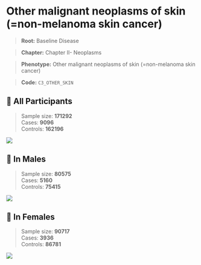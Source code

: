 # Other malignant neoplasms of skin (=non-melanoma skin cancer)

> **Root:** Baseline Disease  

> **Chapter:** Chapter II- Neoplasms  

> **Phenotype:** Other malignant neoplasms of skin (=non-melanoma skin cancer)  

> **Code:** `C3_OTHER_SKIN`

## 🧪 All Participants  
> Sample size: **171292**  
> Cases: **9096**  
> Controls: **162196**
<img src="/Disease/Figures/ALL/Incidence/C3_OTHER_SKIN.png"/>
<CsvTable src="/Disease_Data/ALL/Incidence/COX_C3_OTHER_SKIN.csv" label="🔍 View full results" />

## 👨 In Males  
> Sample size: **80575**  
> Cases: **5160**  
> Controls: **75415**
<img src="/Disease/Figures/Male/Incidence/C3_OTHER_SKIN.png"/>
<CsvTable src="/Disease_Data/Male/Incidence/COX_C3_OTHER_SKIN.csv" label="🔍 View full results" />

## 👩 In Females  
> Sample size: **90717**  
> Cases: **3936**  
> Controls: **86781**
<img src="/Disease/Figures/Female/Incidence/C3_OTHER_SKIN.png"/>
<CsvTable src="/Disease_Data/Female/Incidence/COX_C3_OTHER_SKIN.csv" label="🔍 View full results" />
